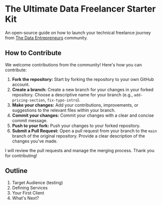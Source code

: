 # The Ultimate Data Freelancer Starter Kit
An open-source guide on how to launch your technical freelance journey from [The Data Entrepreneurs](https://thedataentrepreneurs.com/) community.

## How to Contribute

We welcome contributions from the community! Here's how you can contribute:

1.  **Fork the repository:** Start by forking the repository to your own GitHub account.
2.  **Create a branch:** Create a new branch for your changes in your forked repository. Choose a descriptive name for your branch (e.g., `add-pricing-section`, `fix-typo-intro`).
3.  **Make your changes:** Add your contributions, improvements, or suggestions to the relevant files within your branch.
4.  **Commit your changes:** Commit your changes with a clear and concise commit message.
5.  **Push to your fork:** Push your changes to your forked repository.
6.  **Submit a Pull Request:** Open a pull request from your branch to the `main` branch of the original repository. Provide a clear description of the changes you've made.

I will review the pull requests and manage the merging process. Thank you for contributing!

## Outline

<!-- OUTLINE:START -->
1. Target Audience (testing)
2. Defining Services
3. Your First Client
4. What's Next?
<!-- OUTLINE:END -->